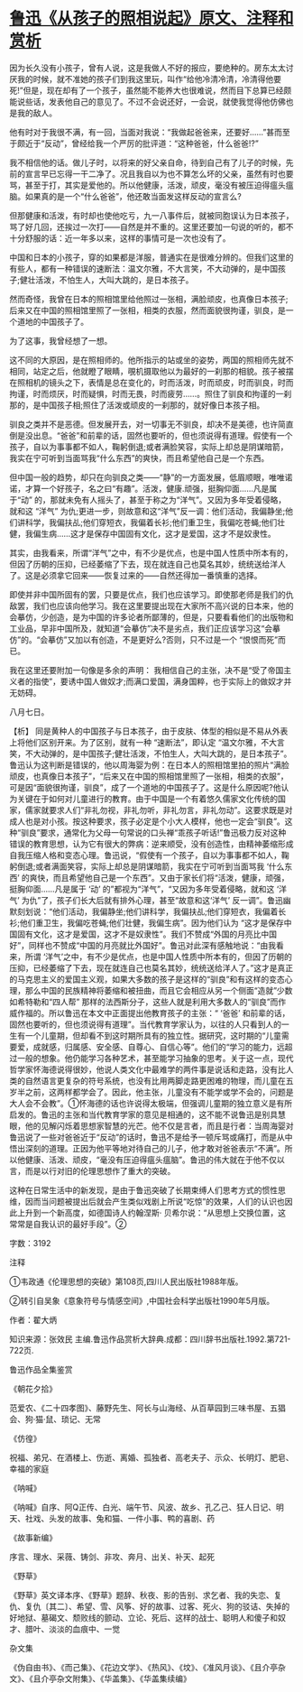 # [鲁迅《从孩子的照相说起》原文、注释和赏析](https://www.vrrw.net/wx/9761.html)

因为长久没有小孩子，曾有人说，这是我做人不好的报应，要绝种的。房东太太讨厌我的时候，就不准她的孩子们到我这里玩，叫作“给他冷清冷清，冷清得他要死!”但是，现在却有了一个孩子，虽然能不能养大也很难说，然而目下总算已经颇能说些话，发表他自己的意见了。不过不会说还好，一会说，就使我觉得他仿佛也是我的敌人。

他有时对于我很不满，有一回，当面对我说：“我做起爸爸来，还要好……”甚而至于颇近于“反动”，曾经给我一个严厉的批评道：“这种爸爸，什么爸爸!?”

我不相信他的话。做儿子时，以将来的好父亲自命，待到自己有了儿子的时候，先前的宣言早已忘得一干二净了。况且我自以为也不算怎么坏的父亲，虽然有时也要骂，甚至于打，其实是爱他的。所以他健康，活泼，顽皮，毫没有被压迫得瘟头瘟脑。如果真的是一个“什么爸爸”，他还敢当面发这样反动的宣言么?

但那健康和活泼，有时却也使他吃亏，九一八事件后，就被同胞误认为日本孩子，骂了好几回，还挨过一次打——自然是并不重的。这里还要加一句说的听的，都不十分舒服的话：近一年多以来，这样的事情可是一次也没有了。

中国和日本的小孩子，穿的如果都是洋服，普通实在是很难分辨的。但我们这里的有些人，都有一种错误的速断法：温文尔雅，不大言笑，不大动弹的，是中国孩子;健壮活泼，不怕生人，大叫大跳的，是日本孩子。

然而奇怪，我曾在日本的照相馆里给他照过一张相，满脸顽皮，也真像日本孩子;后来又在中国的照相馆里照了一张相，相类的衣服，然而面貌很拘谨，驯良，是一个道地的中国孩子了。

为了这事，我曾经想了一想。

这不同的大原因，是在照相师的。他所指示的站或坐的姿势，两国的照相师先就不相同，站定之后，他就瞪了眼睛，覗机摄取他以为最好的一刹那的相貌。孩子被摆在照相机的镜头之下，表情是总在变化的，时而活泼，时而顽皮，时而驯良，时而拘谨，时而烦厌，时而疑惧，时而无畏，时而疲劳……。照住了驯良和拘谨的一刹那的，是中国孩子相;照住了活泼或顽皮的一刹那的，就好像日本孩子相。

驯良之类并不是恶德。但发展开去，对一切事无不驯良，却决不是美德，也许简直倒是没出息。“爸爸”和前辈的话，固然也要听的，但也须说得有道理。假使有一个孩子，自以为事事都不如人，鞠躬倒退;或者满脸笑容，实际上却总是阴谋暗箭，我实在宁可听到当面骂我“什么东西”的爽快，而且希望他自己是一个东西。

但中国一般的趋势，却只在向驯良之类——“静”的一方面发展，低眉顺眼，唯唯诺诺，才算一个好孩子，名之曰“有趣”。活泼，健康.顽强，挺胸仰面……凡是属于“动” 的，那就未免有人摇头了，甚至于称之为“洋气”。又因为多年受着侵略，就和这 “洋气” 为仇;更进一步，则故意和这“洋气”反一调：他们活动，我偏静坐;他们讲科学，我偏扶乩;他们穿短衣，我偏着长衫;他们重卫生，我偏吃苍蝇;他们壮健，我偏生病……这才是保存中国固有文化，这才是爱国，这才不是奴隶性。

其实，由我看来，所谓“洋气”之中，有不少是优点，也是中国人性质中所本有的，但因了历朝的压抑，已经萎缩了下去，现在就连自己也莫名其妙，统统送给洋人了。这是必须拿它回来——恢复过来的——自然还得加一番慎重的选择。

即使并非中国所固有的罢，只要是优点，我们也应该学习。即使那老师是我们的仇敌罢，我们也应该向他学习。我在这里要提出现在大家所不高兴说的日本来，他的会摹仿，少创造，是为中国的许多论者所鄙薄的，但是，只要看看他们的出版物和工业品，早非中国所及，就知道“会摹仿”决不是劣点，我们正应该学习这“会摹仿”的。“会摹仿”又加以有创造，不是更好么?否则，只不过是一个 “恨恨而死”而已。

我在这里还要附加一句像是多余的声明： 我相信自己的主张，决不是“受了帝国主义者的指使”，要诱中国人做奴才;而满口爱国，满身国粹，也于实际上的做奴才并无妨碍。

八月七日。



【析】 同是黄种人的中国孩子与日本孩子，由于皮肤、体型的相似是不易从外表上将他们区别开来。为了区别，就有一种 “速断法”，即认定 “温文尔雅，不大言笑，不大动弹的，是中国孩子;健壮活泼，不怕生人，大叫大跳的，是日本孩子”。鲁迅认为这判断是错误的，他以周海婴为例：在日本人的照相馆里拍的照片“满脸顽皮，也真像日本孩子”，“后来又在中国的照相馆里照了一张相，相类的衣服”，可是因“面貌很拘谨，驯良”，成了一个道地的中国孩子了。这是什么原因呢?他认为关键在于如何对儿童进行的教育。由于中国是一个有着悠久儒家文化传统的国家，儒家就要求人们“非礼勿视，非礼勿听，非礼勿言，非礼勿动”。这要求既是对成人也是对小孩。按这种要求，孩子必定是个小大人模样，他也一定会“驯良”。这种“驯良”要求，通常化为父母一句常说的口头禅“乖孩子听话!”鲁迅极力反对这种错误的教育思想，认为它有很大的弊病：逆来顺受，没有创造性，由精神萎缩形成自我压缩人格和变态心理。鲁迅说，“假使有一个孩子，自以为事事都不如人，鞠躬倒退;或者满面笑容，实际上却总是阴谋暗箭，我实在宁可听到当面骂我 ‘什么东西’ 的爽快，而且希望他自己是一个东西”。又由于家长们将“活泼，健康，顽强，挺胸仰面……凡是属于 ‘动’ 的”都视为“洋气”，“又因为多年受着侵略，就和这 ‘洋气’ 为仇”了，孩子们长大后就有排外心理，甚至“故意和这‘洋气’ 反一调”。鲁迅幽默刻划说：“他们活动，我偏静坐;他们讲科学，我偏扶乩;他们穿短衣，我偏着长衫;他们重卫生，我偏吃苍蝇;他们壮健，我偏生病”。因为他们认为 “这才是保存中国固有文化，这才是爱国，这才不是奴隶性”。我们不赞成“外国的月亮比中国好”，同样也不赞成“中国的月亮就比外国好”。鲁迅对此深有感触地说：“由我看来，所谓 ‘洋气’之中，有不少是优点，也是中国人性质中所本有的，但因了历朝的压抑，已经萎缩了下去，现在就连自己也莫名其妙，统统送给洋人了。”这才是真正的马克思主义的爱国主义观，如果大多数的孩子是这样的“驯良”和有这样的变态心理，那么中国的民族精神将萎缩和被扭曲，而且它会相应从另一个侧面“造就”少数如希特勒和“四人帮” 那样的法西斯分子，这些人就是利用大多数人的“驯良”而作威作福的。所以鲁迅在本文中正面提出他教育孩子的主张：“ ‘爸爸’ 和前辈的话，固然也要听的，但也须说得有道理”。当代教育学家认为，以往的人只看到人的一生有一个儿童期，但却看不到这时期所具有的独立性。据研究，这时期的“儿童需要爱，成就感，归属感、安全感、自尊心、自信心等”。他们的“学习的能力，远超过一般的想象。他仍能学习各种艺术，甚至能学习抽象的思考。关于这一点，现代哲学家怀海德说得很妙，他说人类文化中最难学的两件事是说话和走路，没有比人类的自然语言更复杂的符号系统，也没有比用两脚走路更困难的物理，而儿童在五岁半之前，这两样都学会了。因此，他主张，儿童没有不能学或学不会的，问题是大人会不会教”。①怀海德的话也许说得太极端，但强调儿童期的独立意义是有所启发的。鲁迅的主张和当代教育学家的意见是相通的，这不能不说鲁迅是别具慧眼，他的见解闪烁着思想家智慧的光芒。他不仅是言者，而且是行者：当周海婴对鲁迅说了一些对爸爸近于“反动”的话时，鲁迅不是给予一顿斥骂或痛打，而是从中悟出深刻的道理。正因为他平等地对待自己的儿子，他才敢对爸爸表示“不满”。所以他健康、活泼、顽皮，“毫没有压迫得瘟头瘟脑”。鲁迅的伟大就在于他不仅以言，而是以行对旧的伦理思想作了重大的突破。

这种在日常生活中的新发现，是由于鲁迅突破了长期束缚人们思考方式的惯性思维，因而当问题被提出后就会产生类似戏剧上所说“吃惊”的效果，人们的认识也因此上升到一个新高度，如德国诗人约翰涅斯· 贝希尔说：“从思想上交换位置，这常常是自我认识的最好手段”。②

字数：3192

注释

①韦政通《伦理思想的突破》第108页,四川人民出版社1988年版。

②转引自吴象《意象符号与情感空间》,中国社会科学出版社1990年5月版。

作者：翟大炳

知识来源：张效民 主编.鲁迅作品赏析大辞典.成都：四川辞书出版社.1992.第721-722页.

鲁迅作品全集鉴赏

《朝花夕拾》

范爱农、《二十四孝图》、藤野先生、阿长与山海经、从百草园到三味书屋、五猖会、狗·猫·鼠、琐记、无常

《仿徨》

祝福、弟兄、在酒楼上、伤逝、离婚、孤独者、高老夫子、示众、长明灯、肥皂、幸福的家庭

《呐喊》

《呐喊》自序、阿Q正传、白光、端午节、风波、故乡、孔乙己、狂人日记、明天、社戏、头发的故事、兔和猫、一件小事、鸭的喜剧、药

《故事新编》

序言、理水、采薇、铸剑、非攻、奔月、出关、补天、起死

《野草》

《野草》英文译本序、《野草》题辞、秋夜、影的告别、求乞者、我的失恋、复仇、复仇〔其二〕、希望、雪、风筝、好的故事、过客、死火、狗的驳诘、失掉的好地狱、墓碣文、颓败线的颤动、立论、死后、这样的战士、聪明人和傻子和奴才、腊叶、淡淡的血痕中、一觉

杂文集

《伪自由书》、《而己集》、《花边文学》、《热风》、《坟》、《准风月谈》、《且介亭杂文》、《且介亭杂文附集》、《华盖集》、《华盖集续编》

